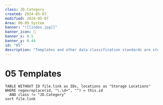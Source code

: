 ```yaml
---
class: JD.Category
created: 2024-05-07
modified: 2024-05-07
Area: 00-09 System
banner: "![[index.jpg]]"
banner_icon: 📇
banner_x: 0.5
banner_y: 0.44
id: "05"
description: "Templates and other data classification standards are stored. "
---
```


# 05 Templates

```dataview
TABLE WITHOUT ID file.link as IDs, locations as "Storage Locations"
WHERE regexreplace(id, "\.\d+", "") = this.id
  AND class != "JD.Category"
sort file.link
```
